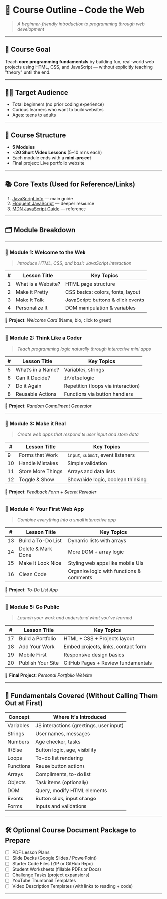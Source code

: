 # 📘 **Course Outline – Code the Web**

> *A beginner-friendly introduction to programming through web development*

---

## 🎯 **Course Goal**

Teach **core programming fundamentals** by building fun, real-world web projects using HTML, CSS, and JavaScript — without explicitly teaching "theory" until the end.

---

## 🧑‍🎓 **Target Audience**

* Total beginners (no prior coding experience)
* Curious learners who want to build websites
* Ages: teens to adults

---

## 🧱 **Course Structure**

* **5 Modules**
* \~**20 Short Video Lessons** (5–10 mins each)
* Each module ends with a **mini-project**
* Final project: Live portfolio website

---

## 📚 **Core Texts (Used for Reference/Links)**

1. [JavaScript.info](https://javascript.info) — main guide
2. [Eloquent JavaScript](https://eloquentjavascript.net) — deeper resource
3. [MDN JavaScript Guide](https://developer.mozilla.org/en-US/docs/Web/JavaScript/Guide) — reference

---

## 🗂️ **Module Breakdown**

---

### 🔷 **Module 1: Welcome to the Web**

> *Introduce HTML, CSS, and basic JavaScript interaction*

| # | Lesson Title       | Key Topics                         |
| - | ------------------ | ---------------------------------- |
| 1 | What is a Website? | HTML page structure                |
| 2 | Make it Pretty     | CSS basics: colors, fonts, layout  |
| 3 | Make it Talk       | JavaScript: buttons & click events |
| 4 | Personalize It     | DOM manipulation & variables       |

🎯 **Project**: *Welcome Card* (Name, bio, click to greet)

---

### 🔷 **Module 2: Think Like a Coder**

> *Teach programming logic naturally through interactive mini apps*

| # | Lesson Title      | Key Topics                         |
| - | ----------------- | ---------------------------------- |
| 5 | What’s in a Name? | Variables, strings                 |
| 6 | Can It Decide?    | `if/else` logic                    |
| 7 | Do it Again       | Repetition (loops via interaction) |
| 8 | Reusable Actions  | Functions via button handlers      |

🎯 **Project**: *Random Compliment Generator*

---

### 🔷 **Module 3: Make it Real**

> *Create web apps that respond to user input and store data*

| #  | Lesson Title      | Key Topics                         |
| -- | ----------------- | ---------------------------------- |
| 9  | Forms that Work   | `input`, `submit`, event listeners |
| 10 | Handle Mistakes   | Simple validation                  |
| 11 | Store More Things | Arrays and data lists              |
| 12 | Toggle & Show     | Show/hide logic, boolean thinking  |

🎯 **Project**: *Feedback Form + Secret Revealer*

---

### 🔷 **Module 4: Your First Web App**

> *Combine everything into a small interactive app*

| #  | Lesson Title       | Key Topics                               |
| -- | ------------------ | ---------------------------------------- |
| 13 | Build a To-Do List | Dynamic lists with arrays                |
| 14 | Delete & Mark Done | More DOM + array logic                   |
| 15 | Make It Look Nice  | Styling web apps like mobile UIs         |
| 16 | Clean Code         | Organize logic with functions & comments |

🎯 **Project**: *To-Do List App*

---

### 🔷 **Module 5: Go Public**

> *Launch your work and understand what you’ve learned*

| #  | Lesson Title      | Key Topics                          |
| -- | ----------------- | ----------------------------------- |
| 17 | Build a Portfolio | HTML + CSS + Projects layout        |
| 18 | Add Your Work     | Embed projects, links, contact form |
| 19 | Mobile First      | Responsive design basics            |
| 20 | Publish Your Site | GitHub Pages + Review fundamentals  |

🎯 **Final Project**: *Personal Portfolio Website*

---

## 🧠 **Fundamentals Covered (Without Calling Them Out at First)**

| Concept   | Where It's Introduced                   |
| --------- | --------------------------------------- |
| Variables | JS interactions (greetings, user input) |
| Strings   | User names, messages                    |
| Numbers   | Age checker, tasks                      |
| If/Else   | Button logic, age, visibility           |
| Loops     | To-do list rendering                    |
| Functions | Reuse button actions                    |
| Arrays    | Compliments, to-do list                 |
| Objects   | Task items (optionally)                 |
| DOM       | Query, modify HTML elements             |
| Events    | Button click, input change              |
| Forms     | Inputs and validations                  |

---

## 🛠️ **Optional Course Document Package to Prepare**

* [ ] PDF Lesson Plans
* [ ] Slide Decks (Google Slides / PowerPoint)
* [ ] Starter Code Files (ZIP or GitHub Repo)
* [ ] Student Worksheets (fillable PDFs or Docs)
* [ ] Challenge Tasks (project expansions)
* [ ] YouTube Thumbnail Templates
* [ ] Video Description Templates (with links to reading + code)

---
